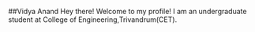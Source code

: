 ##Vidya Anand
Hey there!
Welcome to my profile!
I am an undergraduate student at College of Engineering,Trivandrum(CET).



<!--
**vd4321/vd4321** is a ✨ _special_ ✨ repository because its `README.md` (this file) appears on your GitHub profile.

Here are some ideas to get you started:

- 🔭 I'm an undergraduate student at College of Engineering,Trivandrum(CET).
- 🌱 Keen to explore and learn new things everyday.
- 👯 
- 🤔
- 💬 
- 📫 How to reach me: vidyaanand2006@gmail.com
- 😄 
- ⚡ 
-->
